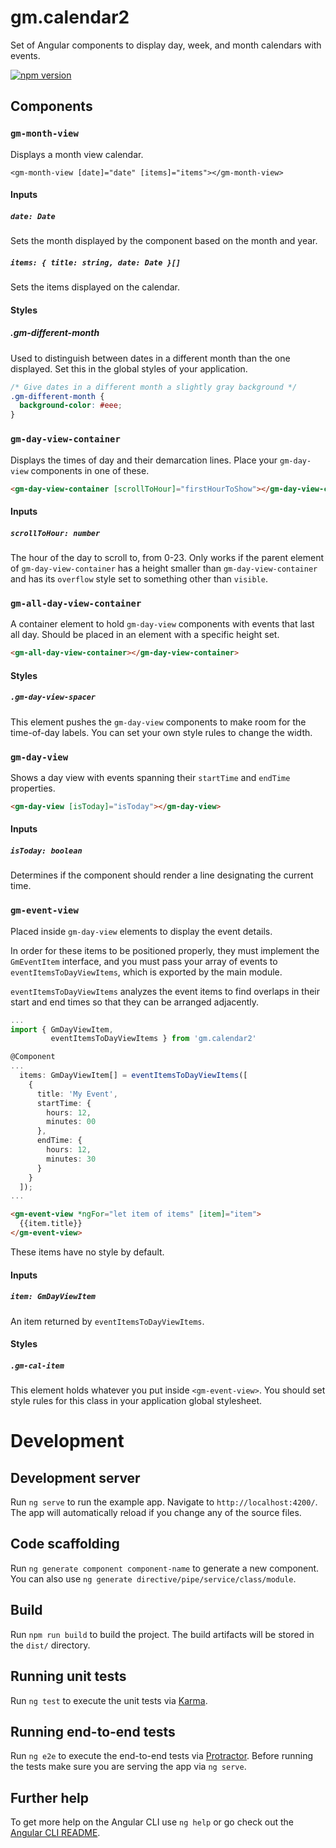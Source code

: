 # gm.calendar2

Set of Angular components to display day, week, and month calendars with events.

[![npm version](https://badge.fury.io/js/gm.calendar2.svg)](https://badge.fury.io/js/gm.calendar2)

## Components

### `gm-month-view`

Displays a month view calendar.

    <gm-month-view [date]="date" [items]="items"></gm-month-view>

#### Inputs

##### `date: Date`

Sets the month displayed by the component based on the month and year.

##### `items: { title: string, date: Date }[]`

  Sets the items displayed on the calendar.

#### Styles

##### .gm-different-month

Used to distinguish between dates in a different month than the one displayed. Set this in the global styles of your application.

```css
/* Give dates in a different month a slightly gray background */
.gm-different-month {
  background-color: #eee;
}
```

### `gm-day-view-container`

Displays the times of day and their demarcation lines. Place your `gm-day-view` components in one of these.

```html
<gm-day-view-container [scrollToHour]="firstHourToShow"></gm-day-view-container>
```

#### Inputs

##### `scrollToHour: number`

The hour of the day to scroll to, from 0-23. Only works if the parent element of `gm-day-view-container` has a height smaller than `gm-day-view-container` and has its `overflow` style set to something other than `visible`.

### `gm-all-day-view-container`

A container element to hold `gm-day-view` components with events that last all day. Should be placed in an element with a specific height set.

```html
<gm-all-day-view-container></gm-day-view-container>
```

#### Styles

##### `.gm-day-view-spacer`

This element pushes the `gm-day-view` components to make room for the time-of-day labels. You can set your own style rules to change the width.

### `gm-day-view`

Shows a day view with events spanning their `startTime` and `endTime` properties.

```html
<gm-day-view [isToday]="isToday"></gm-day-view>
```

#### Inputs

##### `isToday: boolean`

Determines if the component should render a line designating the current time.

### `gm-event-view`

Placed inside `gm-day-view` elements to display the event details.

In order for these items to be positioned properly, they must implement the `GmEventItem` interface, and you must pass your array of events to `eventItemsToDayViewItems`, which is exported by the main module.

`eventItemsToDayViewItems` analyzes the event items to find overlaps in their start and end times so that they can be arranged adjacently.

```ts
...
import { GmDayViewItem,
         eventItemsToDayViewItems } from 'gm.calendar2'

@Component
...
  items: GmDayViewItem[] = eventItemsToDayViewItems([
    {
      title: 'My Event',
      startTime: {
        hours: 12,
        minutes: 00
      },
      endTime: {
        hours: 12,
        minutes: 30
      }
    }
  ]);
...

```

```html
<gm-event-view *ngFor="let item of items" [item]="item">
  {{item.title}}
</gm-event-view>
```

These items have no style by default.

#### Inputs

##### `item: GmDayViewItem`

An item returned by `eventItemsToDayViewItems`.

#### Styles

##### `.gm-cal-item`

This element holds whatever you put inside `<gm-event-view>`. You should set style rules for this class in your application global stylesheet.

<!--# Configuration

You can set the component that should be used by `gm-month-view` to display events by setting `GmCalendarConfig.dateViewComponent`. -->

# Development

## Development server
Run `ng serve` to run the example app. Navigate to `http://localhost:4200/`. The app will automatically reload if you change any of the source files.

## Code scaffolding

Run `ng generate component component-name` to generate a new component. You can also use `ng generate directive/pipe/service/class/module`.

## Build

Run `npm run build` to build the project. The build artifacts will be stored in the `dist/` directory.

## Running unit tests

Run `ng test` to execute the unit tests via [Karma](https://karma-runner.github.io).

## Running end-to-end tests

Run `ng e2e` to execute the end-to-end tests via [Protractor](http://www.protractortest.org/).
Before running the tests make sure you are serving the app via `ng serve`.

## Further help

To get more help on the Angular CLI use `ng help` or go check out the [Angular CLI README](https://github.com/angular/angular-cli/blob/master/README.md).
